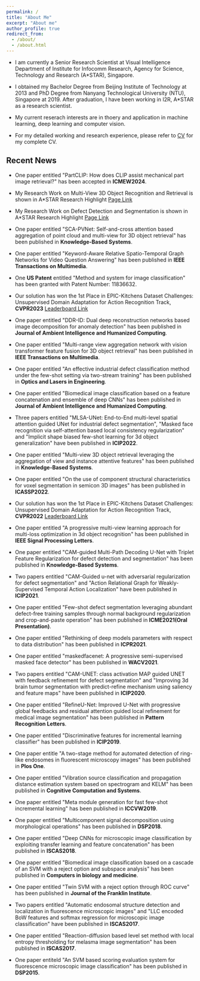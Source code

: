 ```yaml
---
permalink: /
title: "About Me"
excerpt: "About me"
author_profile: true
redirect_from: 
  - /about/
  - /about.html
---
```


- I am currently a Senior Research Scientist at Visual Intelligence Department of Institute for Infocomm Research, Agency for Science, Technology and Research (A*STAR), Singapore. 

- I obtained my Bachelor Degree from Beijing Institute of Technology at 2013 and PhD Degree from Nanyang Technological University (NTU), Singapore at 2019. After graduation, I have been working in I2R, A*STAR as a research scientist.

- My current reserach interests are in thoery and application in machine learning, deep learning and computer vision.

- For my detailed working and research experience, please refer to [CV](/files/Lin_Dongyun_CV_V1.pdf) for my complete CV.

## Recent News
- One paper entitled "PartCLIP: How does CLIP assist mechanical part image retrieval?" has been accepted in **ICMEW2024**.

- My Research Work on Multi-View 3D Object Recognition and Retrieval is shown in A*STAR Research Highlight [Page Link](https://research.a-star.edu.sg/articles/highlights/algorithms-give-computers-stereoscopic-vision/)
  
- My Research Work on Defect Detection and Segmentation is shown in A*STAR Research Highlight [Page Link](https://research.a-star.edu.sg/articles/highlights/a-smarter-way-to-detect-defects/)

- One paper entitled "SCA-PVNet: Self-and-cross attention based aggregation of point cloud and multi-view for 3D object retrieval" has been published in **Knowledge-Based Systems**.
  
- One paper entitled "Keyword-Aware Relative Spatio-Temporal Graph Networks for Video Question Answering" has been published in **IEEE Transactions on Multimedia**.
  
- One **US Patent** entitled "Method and system for image classification" has been granted with Patent Number: 11836632.
  
- Our solution has won the 1st Place in EPIC-Kitchens Dataset Challenges: Unsupervised Domain Adaptation for Action Recognition Track, **CVPR2023** [Leaderboard Link](https://epic-kitchens.github.io/2023)

- One paper entitled "DDR-ID: Dual deep reconstruction networks based image decomposition for anomaly detection" has been published in **Journal of Ambient Intelligence and Humanized Computing**.
  
- One paper entitled "Multi-range view aggregation network with vision transformer feature fusion for 3D object retrieval" has been published in **IEEE Transactions on Multimedia**.
  
- One paper entitled "An effective industrial defect classification method under the few-shot setting via two-stream training" has been published in **Optics and Lasers in Engineering**.
  
- One paper entitled "Biomedical image classification based on a feature concatenation and ensemble of deep CNNs" has been published in **Journal of Ambient Intelligence and Humanized Computing**.

- Three papers entitled "MLSA-UNet: End-to-End multi-level spatial attention guided UNet for industrial defect segmentation", "Masked face recognition via self-attention based local consistency regularization" and "Implicit shape biased few-shot learning for 3d object generalization" have been published in **ICIP2022**.

- One paper entitled "Multi-view 3D object retrieval leveraging the aggregation of view and instance attentive features" has been published in **Knowledge-Based Systems**.

- One paper entitled "On the use of component structural characteristics for voxel segmentation in semicon 3D images" has been published in **ICASSP2022**.

- Our solution has won the 1st Place in EPIC-Kitchens Dataset Challenges: Unsupervised Domain Adaptation for Action Recognition Track, **CVPR2022** [Leaderboard Link](https://epic-kitchens.github.io/2022)

- One paper entitled "A progressive multi-view learning approach for multi-loss optimization in 3d object recognition" has been published in **IEEE Signal Processing Letters**.

- One paper entitled "CAM-guided Multi-Path Decoding U-Net with Triplet Feature Regularization for defect detection and segmentation" has been published in **Knowledge-Based Systems**.

- Two papers entitled "CAM-Guided u-net with adversarial regularization for defect segmentation" and "Action Relational Graph for Weakly-Supervised Temporal Action Localization" have been published in **ICIP2021**.

- One paper entitled "Few-shot defect segmentation leveraging abundant defect-free training samples through normal background regularization and crop-and-paste operation" has been published in **ICME2021(Oral Presentation)**.

- One paper entitled "Rethinking of deep models parameters with respect to data distribution" has been published in **ICPR2021**.

- One paper entitled "maskedfacenet: A progressive semi-supervised masked face detector" has been published in **WACV2021**.

- Two papers entitled "CAM-UNET: class activation MAP guided UNET with feedback refinement for defect segmentation" and "Improving 3d brain tumor segmentation with predict-refine mechanism using saliency and feature maps" have been published in **ICIP2020**.

- One paper entitled "RefineU-Net: Improved U-Net with progressive global feedbacks and residual attention guided local refinement for medical image segmentation" has been published in **Pattern Recognition Letters**.

- One paper entitled "Discriminative features for incremental learning classifier" has been published in **ICIP2019**.

- One paper entitle "A two-stage method for automated detection of ring-like endosomes in fluorescent microscopy images" has been published in **Plos One**.

- One paper entitled "Vibration source classification and propagation distance estimation system based on spectrogram and KELM" has been published in **Cognitive Computation and Systems**.

- One paper entitled "Meta module generation for fast few-shot incremental learning" has been published in **ICCVW2019**.

- One paper entitled "Multicomponent signal decomposition using morphological operations" has been published in **DSP2018**.

- One paper entitled "Deep CNNs for microscopic image classification by exploiting transfer learning and feature concatenation" has been published in **ISCAS2018**.

- One paper entitled "Biomedical image classification based on a cascade of an SVM with a reject option and subspace analysis" has been published in **Computers in biology and medicine**.

- One paper entitled "Twin SVM with a reject option through ROC curve" has been published in **Journal of the Franklin Institute**.

- Two papers entitled "Automatic endosomal structure detection and localization in fluorescence microscopic images" and "LLC encoded BoW features and softmax regression for microscopic image classification" have been published in **ISCAS2017**.

- One paper entitled "Reaction-diffusion based level set method with local entropy thresholding for melasma image segmentation" has been published in **ISCAS2017**.

- One paper entiteld "An SVM based scoring evaluation system for fluorescence microscopic image classification" has been published in **DSP2015**.

